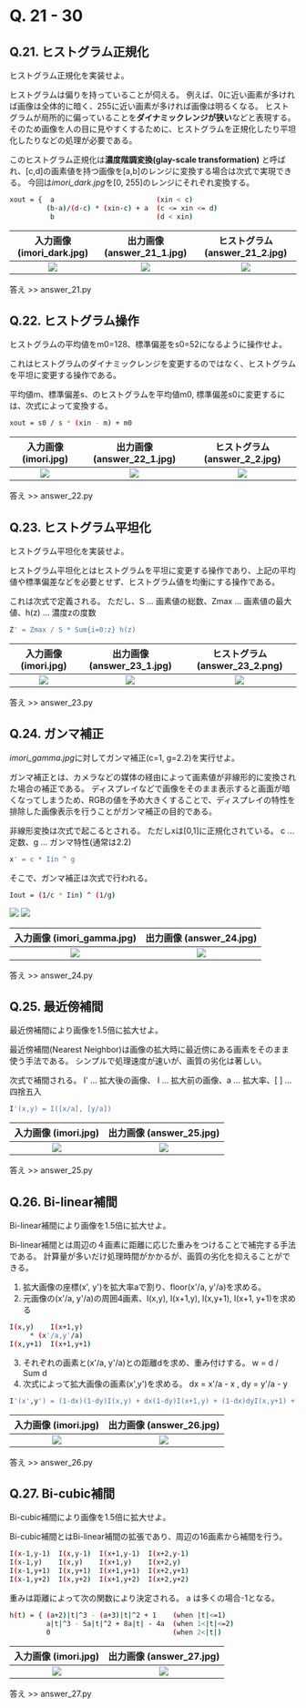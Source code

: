 # Q. 21 - 30


## Q.21. ヒストグラム正規化

ヒストグラム正規化を実装せよ。

ヒストグラムは偏りを持っていることが伺える。
例えば、0に近い画素が多ければ画像は全体的に暗く、255に近い画素が多ければ画像は明るくなる。
ヒストグラムが局所的に偏っていることを**ダイナミックレンジが狭い**などと表現する。
そのため画像を人の目に見やすくするために、ヒストグラムを正規化したり平坦化したりなどの処理が必要である。

このヒストグラム正規化は**濃度階調変換(glay-scale transformation)** と呼ばれ、[c,d]の画素値を持つ画像を[a,b]のレンジに変換する場合は次式で実現できる。
今回は*imori_dark.jpg*を[0, 255]のレンジにそれぞれ変換する。

```bash
xout = {  a                         (xin < c)
         (b-a)/(d-c) * (xin-c) + a  (c <= xin <= d)
          b                         (d < xin)
```

|入力画像 (imori_dark.jpg)|出力画像 (answer_21_1.jpg) |ヒストグラム(answer_21_2.jpg)|
|:---:|:---:|:---:|
|![](imori_dark.jpg)|![](answer_21_1.jpg)|![](answer_21_2.jpg)|

答え >> answer_21.py

## Q.22. ヒストグラム操作

ヒストグラムの平均値をm0=128、標準偏差をs0=52になるように操作せよ。

これはヒストグラムのダイナミックレンジを変更するのではなく、ヒストグラムを平坦に変更する操作である。

平均値m、標準偏差s、のヒストグラムを平均値m0, 標準偏差s0に変更するには、次式によって変換する。

```bash
xout = s0 / s * (xin - m) + m0
```

|入力画像 (imori.jpg)|出力画像 (answer_22_1.jpg) |ヒストグラム(answer_2_2.jpg)|
|:---:|:---:|:---:|
|![](imori.jpg)|![](answer_22_1.jpg)|![](answer_22_2.jpg)|

答え >> answer_22.py

## Q.23. ヒストグラム平坦化

ヒストグラム平坦化を実装せよ。

ヒストグラム平坦化とはヒストグラムを平坦に変更する操作であり、上記の平均値や標準偏差などを必要とせず、ヒストグラム値を均衡にする操作である。

これは次式で定義される。
ただし、S ... 画素値の総数、Zmax ... 画素値の最大値、h(z) ... 濃度zの度数

```bash
Z' = Zmax / S * Sum{i=0:z} h(z)
```

|入力画像 (imori.jpg)|出力画像 (answer_23_1.jpg) |ヒストグラム(answer_23_2.png)|
|:---:|:---:|:---:|
|![](imori.jpg)|![](answer_23_1.jpg)|![](answer_23_2.png)|

答え >> answer_23.py


## Q.24. ガンマ補正

*imori_gamma.jpg*に対してガンマ補正(c=1, g=2.2)を実行せよ。

ガンマ補正とは、カメラなどの媒体の経由によって画素値が非線形的に変換された場合の補正である。
ディスプレイなどで画像をそのまま表示すると画面が暗くなってしまうため、RGBの値を予め大きくすることで、ディスプレイの特性を排除した画像表示を行うことがガンマ補正の目的である。

非線形変換は次式で起こるとされる。
ただしxは[0,1]に正規化されている。
c ... 定数、g ... ガンマ特性(通常は2.2)

```bash
x' = c * Iin ^ g
```

そこで、ガンマ補正は次式で行われる。

```bash
Iout = (1/c * Iin) ^ (1/g)
```

![](question_24_1.jpg) ![](question_24_2.jpg)

|入力画像 (imori_gamma.jpg)|出力画像 (answer_24.jpg)|
|:---:|:---:|
|![](imori_gamma.jpg)|![](answer_24.jpg)|

答え >> answer_24.py


## Q.25. 最近傍補間

最近傍補間により画像を1.5倍に拡大せよ。

最近傍補間(Nearest Neighbor)は画像の拡大時に最近傍にある画素をそのまま使う手法である。
シンプルで処理速度が速いが、画質の劣化は著しい。

次式で補間される。
I' ... 拡大後の画像、 I ... 拡大前の画像、a ... 拡大率、[ ] ... 四捨五入

```bash
I'(x,y) = I([x/a], [y/a])
```
|入力画像 (imori.jpg)|出力画像 (answer_25.jpg)|
|:---:|:---:|
|![](imori.jpg)|![](answer_25.jpg)|

答え >> answer_25.py

## Q.26. Bi-linear補間

Bi-linear補間により画像を1.5倍に拡大せよ。

Bi-linear補間とは周辺の４画素に距離に応じた重みをつけることで補完する手法である。
計算量が多いだけ処理時間がかかるが、画質の劣化を抑えることができる。

1. 拡大画像の座標(x', y')を拡大率aで割り、floor(x'/a, y'/a)を求める。
2. 元画像の(x'/a, y'/a)の周囲4画素、I(x,y), I(x+1,y), I(x,y+1), I(x+1, y+1)を求める

```bash
I(x,y)    I(x+1,y) 
     * (x'/a,y'/a)
I(x,y+1)  I(x+1,y+1)
```

3. それぞれの画素と(x'/a, y'/a)との距離dを求め、重み付けする。 w = d / Sum d
4. 次式によって拡大画像の画素(x',y')を求める。 
dx = x'/a - x , dy = y'/a - y
```bash
I'(x',y') = (1-dx)(1-dy)I(x,y) + dx(1-dy)I(x+1,y) + (1-dx)dyI(x,y+1) + dxdyI(x+1,y+1)
```

|入力画像 (imori.jpg)|出力画像 (answer_26.jpg)|
|:---:|:---:|
|![](imori.jpg)|![](answer_26.jpg)|

答え >> answer_26.py

## Q.27. Bi-cubic補間

Bi-cubic補間により画像を1.5倍に拡大せよ。

Bi-cubic補間とはBi-linear補間の拡張であり、周辺の16画素から補間を行う。

```bash
I(x-1,y-1)  I(x,y-1)  I(x+1,y-1)  I(x+2,y-1)
I(x-1,y)    I(x,y)    I(x+1,y)    I(x+2,y)
I(x-1,y+1)  I(x,y+1)  I(x+1,y+1)  I(x+2,y+1)
I(x-1,y+2)  I(x,y+2)  I(x+1,y+2)  I(x+2,y+2)
```

重みは距離によって次の関数により決定される。
a は多くの場合-1となる。

```bash
h(t) = { (a+2)|t|^3 - (a+3)|t|^2 + 1    (when |t|<=1)
         a|t|^3 - 5a|t|^2 + 8a|t| - 4a  (when 1<|t|<=2)
         0                              (when 2<|t|) 
```

|入力画像 (imori.jpg)|出力画像 (answer_27.jpg)|
|:---:|:---:|
|![](imori.jpg)|![](answer_27.jpg)|

答え >> answer_27.py
